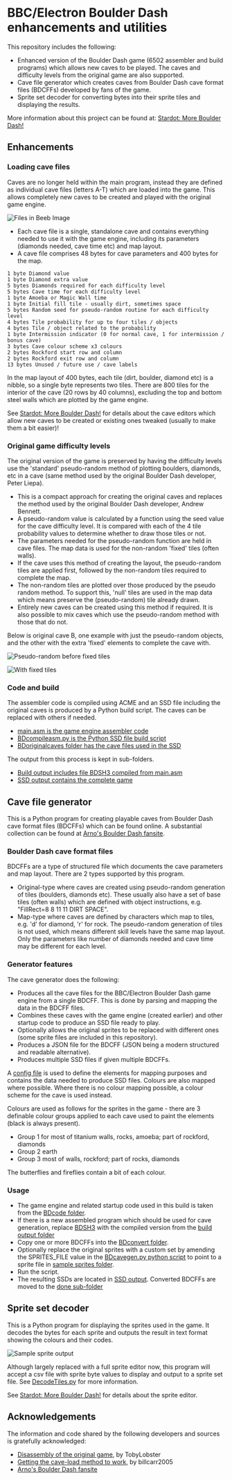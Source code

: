 # BBC/Electron Boulder Dash enhancements and utilities

This repository includes the following:
- Enhanced version of the Boulder Dash game (6502 assembler and build programs) which allows new caves to be played. The caves and difficulty levels from the original game are also supported.
- Cave file generator which creates caves from Boulder Dash cave format files (BDCFFs) developed by fans of the game.
- Sprite set decoder for converting bytes into their sprite tiles and displaying the results.

More information about this project can be found at: [Stardot: More Boulder Dash!](https://stardot.org.uk/forums/viewtopic.php?t=28372)

## Enhancements

### Loading cave files
Caves are no longer held within the main program, instead they are defined as individual cave files (letters A-T) which are loaded into the game. This allows completely new caves to be created and played with the original game engine.

![Files in Beeb Image](./docs/game-files.png)

- Each cave file is a single, standalone cave and contains everything needed to use it with the game engine, including its parameters (diamonds needed, cave time etc) and map layout.
- A cave file comprises 48 bytes for cave parameters and 400 bytes for the map.

```cave parameters
1 byte Diamond value
1 byte Diamond extra value
5 bytes Diamonds required for each difficulty level
5 bytes Cave time for each difficulty level
1 byte Amoeba or Magic Wall time
1 byte Initial fill tile - usually dirt, sometimes space
5 bytes Random seed for pseudo-random routine for each difficulty level
4 bytes Tile probability for up to four tiles / objects
4 bytes Tile / object related to the probability
1 byte Intermission indicator (0 for normal cave, 1 for intermission / bonus cave)
3 bytes Cave colour scheme x3 colours
2 bytes Rockford start row and column
2 bytes Rockford exit row and column
13 bytes Unused / future use / cave labels
```

In the map layout of 400 bytes, each tile (dirt, boulder, diamond etc) is a nibble, so a single byte represents two tiles. There are 800 tiles for the interior of the cave (20 rows by 40 columns), excluding the top and bottom steel walls which are plotted by the game engine.

See [Stardot: More Boulder Dash!](https://stardot.org.uk/forums/viewtopic.php?t=28372) for details about the cave editors which allow new caves to be created or existing ones tweaked (usually to make them a bit easier)!

### Original game difficulty levels
The original version of the game is preserved by having the difficulty levels use the 'standard' pseudo-random method of plotting boulders, diamonds, etc in a cave (same method used by the original Boulder Dash developer, Peter Liepa).

- This is a compact approach for creating the original caves and replaces the method used by the original Boulder Dash developer, Andrew Bennett.
- A pseudo-random value is calculated by a function using the seed value for the cave difficulty level. It is compared with each of the 4 tile probability values to determine whether to draw those tiles or not.
- The parameters needed for the pseudo-random function are held in cave files. The map data is used for the non-random 'fixed' tiles (often walls).
- If the cave uses this method of creating the layout, the pseudo-random tiles are applied first, followed by the non-random tiles required to complete the map.
- The non-random tiles are plotted over those produced by the pseudo random method. To support this, 'null' tiles are used in the map data which means preserve the (pseudo-random) tile already drawn.
- Entirely new caves can be created using this method if required. It is also possible to mix caves which use the pseudo-random method with those that do not.

Below is original cave B, one example with just the pseudo-random objects, and the other with the extra 'fixed' elements to complete the cave with.

![Pseudo-random before fixed tiles](./docs/pseudo-random-before.png)

![With fixed tiles](./docs/pseudo-random-after.png)

### Code and build
The assembler code is compiled using ACME and an SSD file including the original caves is produced by a Python build script. The caves can be replaced with others if needed.
- [main.asm is the game engine assembler code](./asm/main.asm)
- [BDcompileasm.py is the Python SSD file build script](./BDcompileasm.py)
- [BDoriginalcaves folder has the cave files used in the SSD](./BDoriginalcaves/)

The output from this process is kept in sub-folders.
- [Build output includes file BDSH3 compiled from main.asm](./output/build/)
- [SSD output contains the complete game](./output/ssd)


## Cave file generator
This is a Python program for creating playable caves from Boulder Dash cave format files (BDCFFs) which can be found online. A substantial collection can be found at [Arno's Boulder Dash fansite](https://www.boulder-dash.nl/).

### Boulder Dash cave format files
BDCFFs are a type of structured file which documents the cave parameters and map layout. There are 2 types supported by this program.
- Original-type where caves are created using pseudo-random generation of tiles (boulders, diamonds etc). These usually also have a set of base tiles (often walls) which are defined with object instructions, e.g. "FillRect=8 8 11 11 DIRT SPACE".
- Map-type where caves are defined by characters which map to tiles, e.g. 'd' for diamond, 'r' for rock. The pseudo-random generation of tiles is not used, which means different skill levels have the same map layout. Only the parameters like number of diamonds needed and cave time may be different for each level.

### Generator features
The cave generator does the following:
- Produces all the cave files for the BBC/Electron Boulder Dash game engine from a single BDCFF. This is done by parsing and mapping the data in the BDCFF files.
- Combines these caves with the game engine (created earlier) and other startup code to produce an SSD file ready to play.
- Optionally allows the original sprites to be replaced with different ones (some sprite files are included in this repository).
- Produces a JSON file for the BDCFF (JSON being a modern structured and readable alternative).
- Produces multiple SSD files if given multiple BDCFFs.

A [config file](./config/config.json) is used to define the elements for mapping purposes and contains the data needed to produce SSD files. Colours are also mapped where possible. Where there is no colour mapping possible, a colour scheme for the cave is used instead.

Colours are used as follows for the sprites in the game - there are 3 definable colour groups applied to each cave used to paint the elements (black is always present).
-  Group 1 for most of titanium walls, rocks, amoeba; part of rockford, diamonds
-  Group 2 earth
-  Group 3 most of walls, rockford; part of rocks, diamonds

The butterflies and fireflies contain a bit of each colour.

### Usage
- The game engine and related startup code used in this build is taken from the [BDcode folder](./BDcode/).
- If there is a new assembled program which should be used for cave generation, replace [BDSH3](./BDcode/BDSH3) with the compiled version from the [build output folder](./output/build/)
- Copy one or more BDCFFs into the [BDconvert folder](./BDconvert/).
- Optionally replace the original sprites with a custom set by amending the SPRITES_FILE value in the [BDcavegen.py python script](./BDcavegen.py) to point to a sprite file in [sample sprites folder](./BDsprites/). 
- Run the script.
- The resulting SSDs are located in [SSD output](./output/ssd). Converted BDCFFs are moved to the [done sub-folder](./BDconvert/done/)


## Sprite set decoder
This is a Python program for displaying the sprites used in the game. It decodes the bytes for each sprite and outputs the result in text format showing the colours and their codes.

![Sample sprite output](./docs/sample-sprite.png)

Although largely replaced with a full sprite editor now, this program will accept a csv file with sprite byte values to display and output to a sprite set file. See [DecodeTiles.py](./DecodeTiles.py) for more information.

See [Stardot: More Boulder Dash!](https://stardot.org.uk/forums/viewtopic.php?t=28372) for details about the sprite editor.


## Acknowledgements
The information and code shared by the following developers and sources is gratefully acknowledged:

- [Disassembly of the original game](https://github.com/TobyLobster/Boulderdash), by TobyLobster
- [Getting the cave-load method to work](https://stardot.org.uk/forums/viewtopic.php?t=28372), by billcarr2005
- [Arno's Boulder Dash fansite](https://www.boulder-dash.nl/)
